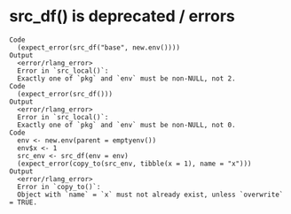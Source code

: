 # src_df() is deprecated / errors

    Code
      (expect_error(src_df("base", new.env())))
    Output
      <error/rlang_error>
      Error in `src_local()`:
      Exactly one of `pkg` and `env` must be non-NULL, not 2.
    Code
      (expect_error(src_df()))
    Output
      <error/rlang_error>
      Error in `src_local()`:
      Exactly one of `pkg` and `env` must be non-NULL, not 0.
    Code
      env <- new.env(parent = emptyenv())
      env$x <- 1
      src_env <- src_df(env = env)
      (expect_error(copy_to(src_env, tibble(x = 1), name = "x")))
    Output
      <error/rlang_error>
      Error in `copy_to()`:
      Object with `name` = `x` must not already exist, unless `overwrite` = TRUE.

